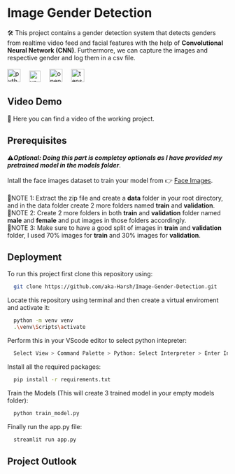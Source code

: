# Image Gender Detection

🛠️ This project contains a gender detection system that detects genders from realtime video feed and facial features with the help of **Convolutional Neural Network (CNN)**. Furthermore, we can capture the images and respective gender and log them in a csv file.<br>
<br><img src="https://cdn.jsdelivr.net/gh/devicons/devicon/icons/python/python-original.svg" height="30" alt="python logo"  />
<img width="12" />
<img src="https://seeklogo.com/images/S/streamlit-logo-1A3B208AE4-seeklogo.com.png" height="26" alt="vscode logo"  />
<img width="12" />
<img src="https://github.com/opencv/opencv/wiki/logo/OpenCV_logo_no_text.png" height="30" alt="open cv" />
<img width="12" />
<img src="https://cdn.jsdelivr.net/gh/devicons/devicon/icons/tensorflow/tensorflow-original.svg" height="30" alt="tensorflow logo"  />

## Video Demo
🎥 Here you can find a video of the working project.



## Prerequisites
⚠️***Optional: Doing this part is completey optionals as I have provided my pretrained model in the models folder***.<br><br>
Intall the face images dataset to train your model from 👉 [Face Images](https://www.kaggle.com/datasets/ashwingupta3012/male-and-female-faces-dataset).<br><br>
🚨NOTE 1: Extract the zip file and create a **data** folder in your root directory, and in the data folder create 2 more folders named **train** and **validation**.<br>
🚨NOTE 2: Create 2 more folders in both **train** and **validation** folder named **male** and **female** and put images in those folders accordingly.<br>
🚨NOTE 3: Make sure to have a good split of images in **train** and **validation** folder, I used 70% images for **train** and 30% images for **validation**.

## Deployment

To run this project first clone this repository using:

```bash
  git clone https://github.com/aka-Harsh/Image-Gender-Detection.git
```
Locate this repository using terminal and then create a virtual enviroment and activate it:

```bash
  python -m venv venv
  .\venv\Scripts\activate
```
Perform this in your VScode editor to select python intepreter:
```bash
  Select View > Command Palette > Python: Select Interpreter > Enter Interpreter path > venv > Script > python.exe
```

Install all the required packages:
```bash
  pip install -r requirements.txt
```
Train the Models (This will create 3 trained model in your empty models folder):
```bash
  python train_model.py
```

Finally run the app.py file:
```bash
  streamlit run app.py
```


## Project Outlook
<br>
